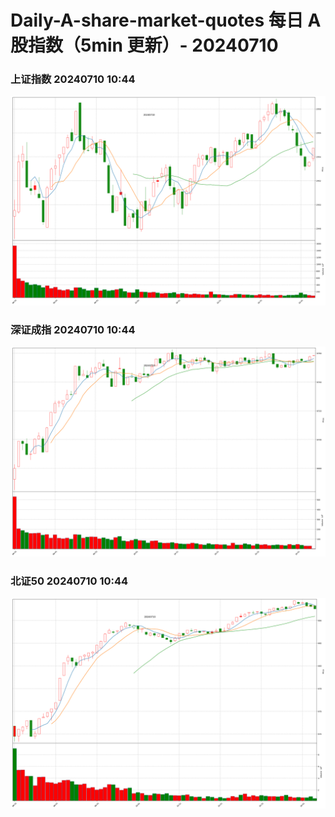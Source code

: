 
# Daily-A-share-market-quotes 每日 A 股指数（5min 更新）- 20240710

### 上证指数 20240710 10:44
![](./fig/2024/7/20240710-sh000001.png)

### 深证成指 20240710 10:44
![](./fig/2024/7/20240710-sz399001.png)

### 北证50 20240710 10:44
![](./fig/2024/7/20240710-bj899050.png)
